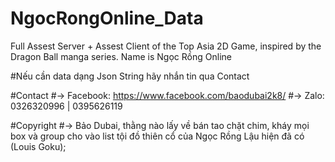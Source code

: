# NgocRongOnline_Data
Full Assest Server + Assest Client of the Top Asia 2D Game, inspired by the Dragon Ball manga series. Name is Ngọc Rồng Online


#Nếu cần data dạng Json String hãy nhắn tin qua Contact

#Contact
 #-> Facebook: https://www.facebook.com/baodubai2k8/
 #-> Zalo: 0326320996 | 0395626119

#Copyright
 #-> Bảo Dubai, thằng nào lấy về bán tao chặt chim, kháy mọi box và group
     cho vào list tội đồ thiên cổ của Ngọc Rồng Lậu
     hiện đã có (Louis Goku);
 